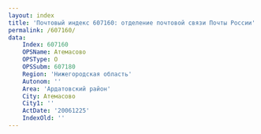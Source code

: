 ```yaml
---
layout: index
title: 'Почтовый индекс 607160: отделение почтовой связи Почты России'
permalink: /607160/
data:
    Index: 607160
    OPSName: Атемасово
    OPSType: О
    OPSSubm: 607180
    Region: 'Нижегородская область'
    Autonom: ''
    Area: 'Ардатовский район'
    City: Атемасово
    City1: ''
    ActDate: '20061225'
    IndexOld: ''
---
```

